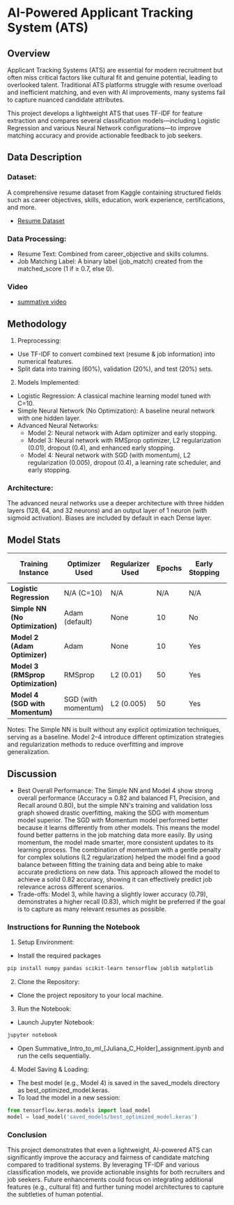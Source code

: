 # AI-Powered Applicant Tracking System (ATS)
## Overview
Applicant Tracking Systems (ATS) are essential for modern recruitment but often miss critical factors like cultural fit and genuine potential, leading to overlooked talent. Traditional ATS platforms struggle with resume overload and inefficient matching, and even with AI improvements, many systems fail to capture nuanced candidate attributes.

This project develops a lightweight ATS that uses TF-IDF for feature extraction and compares several classification models—including Logistic Regression and various Neural Network configurations—to improve matching accuracy and provide actionable feedback to job seekers.

## Data Description
### Dataset:
A comprehensive resume dataset from Kaggle containing structured fields such as career objectives, skills, education, work experience, certifications, and more.
- [Resume Dataset](https://www.kaggle.com/datasets/saugataroyarghya/resume-dataset/data)

### Data Processing:

- Resume Text: Combined from career_objective and skills columns.
- Job Matching Label: A binary label (job_match) created from the matched_score (1 if ≥ 0.7, else 0).

### Video
- [summative video](https://drive.google.com/file/d/1finMT_MKHzkGZvMY-PlIDJoLLMF9c_QF/view?usp=sharing)
  
## Methodology
1. Preprocessing:
- Use TF-IDF to convert combined text (resume & job information) into numerical features.
- Split data into training (60%), validation (20%), and test (20%) sets.
  
2. Models Implemented:
- Logistic Regression: A classical machine learning model tuned with C=10.
- Simple Neural Network (No Optimization): A baseline neural network with one hidden layer.
- Advanced Neural Networks:
   - Model 2: Neural network with Adam optimizer and early stopping.
   - Model 3: Neural network with RMSprop optimizer, L2 regularization (0.01), dropout (0.4), and enhanced early stopping.
   - Model 4: Neural network with SGD (with momentum), L2 regularization (0.005), dropout (0.4), a learning rate scheduler, and early stopping.

### Architecture:
The advanced neural networks use a deeper architecture with three hidden layers (128, 64, and 32 neurons) and an output layer of 1 neuron (with sigmoid activation). Biases are included by default in each Dense layer.

## Model Stats

| Training Instance               | Optimizer Used           | Regularizer Used | Epochs | Early Stopping | Number of Layers | Learning Rate | Accuracy | F1 Score | Precision | Recall |
|---------------------------------|--------------------------|------------------|--------|----------------|------------------|---------------|----------|----------|-----------|--------|
| **Logistic Regression**         | N/A (C=10)               | N/A              | N/A    | N/A            | N/A              | N/A           | 0.77     | 0.75     | 0.75      | 0.75   |
| **Simple NN (No Optimization)** | Adam (default)           | None             | 10     | No             | 1                | Default (~0.001) | 0.82  | 0.81     | 0.80      | 0.81   |
| **Model 2 (Adam Optimizer)**    | Adam                     | None             | 10     | Yes            | 3                | 0.01          | 0.81     | 0.80     | 0.80      | 0.80   |
| **Model 3 (RMSprop Optimization)** | RMSprop               | L2 (0.01)        | 50     | Yes            | 3                | 0.001         | 0.79     | 0.78     | 0.75      | 0.83   |
| **Model 4 (SGD with Momentum)** | SGD (with momentum)      | L2 (0.005)       | 50     | Yes            | 3                | 0.01          | 0.82     | 0.81     | 0.80      | 0.81   |


Notes:
The Simple NN is built without any explicit optimization techniques, serving as a baseline.
Model 2–4 introduce different optimization strategies and regularization methods to reduce overfitting and improve generalization.

## Discussion
- Best Overall Performance:
  The Simple NN and Model 4 show strong overall performance (Accuracy ≈ 0.82 and balanced F1, Precision, and Recall around 0.80), but the simple NN's training and validation loss graph showed drastic overfitting, making the SDG with momentum model superior. The SGD with Momentum model performed better because it learns differently from other models. This means the model found better patterns in the job matching data more easily. By using momentum, the model made smarter, more consistent updates to its learning process. The combination of momentum with a gentle penalty for complex solutions (L2 regularization) helped the model find a good balance between fitting the training data and being able to make accurate predictions on new data. This approach allowed the model to achieve a solid 0.82 accuracy, showing it can effectively predict job relevance across different scenarios.
- Trade-offs:
  Model 3, while having a slightly lower accuracy (0.79), demonstrates a higher recall (0.83), which might be preferred if the goal is to capture as many relevant resumes as possible.

### Instructions for Running the Notebook
1. Setup Environment:
- Install the required packages
```python
pip install numpy pandas scikit-learn tensorflow joblib matplotlib
```
2. Clone the Repository:
- Clone the project repository to your local machine.
  
3. Run the Notebook:
- Launch Jupyter Notebook:
```python
jupyter notebook
```
- Open Summative_Intro_to_ml_[Juliana_C_Holder]_assignment.ipynb and run the cells sequentially.
  
4. Model Saving & Loading:
- The best model (e.g., Model 4) is saved in the saved_models directory as best_optimized_model.keras.
- To load the model in a new session:
```python
from tensorflow.keras.models import load_model
model = load_model('saved_models/best_optimized_model.keras')
```
### Conclusion
This project demonstrates that even a lightweight, AI-powered ATS can significantly improve the accuracy and fairness of candidate matching compared to traditional systems. By leveraging TF-IDF and various classification models, we provide actionable insights for both recruiters and job seekers. Future enhancements could focus on integrating additional features (e.g., cultural fit) and further tuning model architectures to capture the subtleties of human potential.


